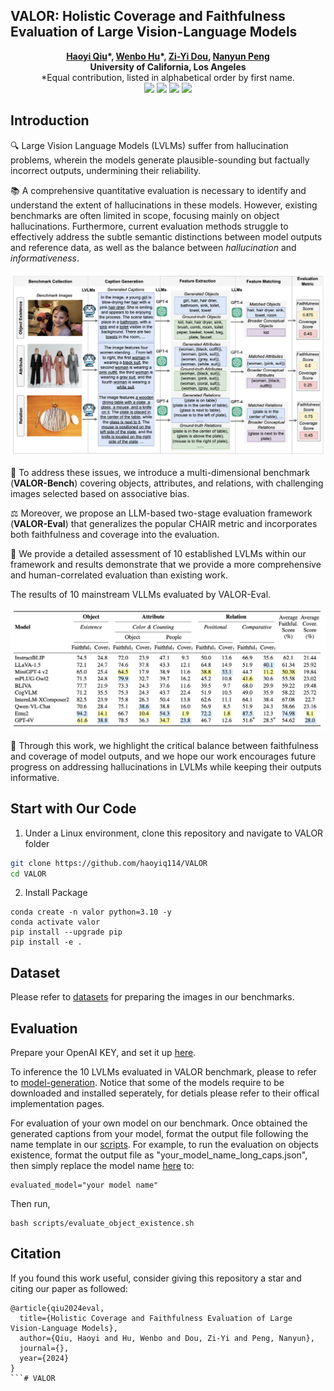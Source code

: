 ## VALOR: Holistic Coverage and Faithfulness Evaluation of Large Vision-Language Models

<div align="center">
<b><a href = "https://haoyiq114.github.io">Haoyi Qiu</a>*, <a href = "https://gordonhu608.github.io">Wenbo Hu</a>*, <a href = "https://zdou0830.github.io">Zi-Yi Dou</a>, <a href = "https://vnpeng.net">Nanyun Peng</a></b>
</div>
<div align="center">
<b>University of California, Los Angeles</b>
</div>
<div align="center">
*Equal contribution, listed
in alphabetical order by first name.
</div>
<div align="center">
    <a href=""><img src="https://img.shields.io/badge/Paper-Arxiv-orange" ></a>
    <a href="https://gordonhu608.github.io/VALOR-Eval/"><img src="https://img.shields.io/badge/Project-Page-yellow" ></a>
    <a href="https://github.com/haoyiq114/VALOR/blob/main/LICENSE"><img src="https://img.shields.io/badge/Code%20License-Apache_2.0-green.svg"></a>
    <a href= "https://github.com/haoyiq114/VALOR/blob/main/DATA_LICENSE"><img src="https://img.shields.io/badge/Data%20License-CC%20By%20NC%204.0-red.svg"></a>
</div>


## Introduction
🔍 Large Vision Language Models (LVLMs) suffer from hallucination problems, wherein the models generate plausible-sounding but factually incorrect outputs, undermining their reliability.

📚 A comprehensive quantitative evaluation is necessary to identify and understand the extent of hallucinations in these models. However, existing benchmarks are often limited in scope, focusing mainly on object hallucinations. Furthermore, current evaluation methods struggle to effectively address the subtle semantic distinctions between model outputs and reference data, as well as the balance between _hallucination_ and _informativeness_.

![](assets/evaluation_overview.png?v=1&type=image)

📌 To address these issues, we introduce a multi-dimensional benchmark (**VALOR-Bench**) covering objects, attributes, and relations, with challenging images selected based on associative bias. 

⚖️ Moreover, we propose an LLM-based two-stage evaluation framework (**VALOR-Eval**) that generalizes the popular CHAIR metric and incorporates both faithfulness and coverage into the evaluation. 

🚧 We provide a detailed assessment of 10 established LVLMs within our framework and results demonstrate that we provide a more comprehensive and human-correlated evaluation than existing work.

The results of 10 mainstream VLLMs evaluated by VALOR-Eval.

![](assets/results.png?v=1&type=image)

🌟 Through this work, we highlight the critical balance between faithfulness and coverage of model outputs, and we hope our work encourages future progress on addressing hallucinations in LVLMs while keeping their outputs informative.

## Start with Our Code 

1. Under a Linux environment, clone this repository and navigate to VALOR folder
```bash
git clone https://github.com/haoyiq114/VALOR
cd VALOR
```

2. Install Package
```Shell
conda create -n valor python=3.10 -y
conda activate valor
pip install --upgrade pip
pip install -e .
```

## Dataset

Please refer to [datasets](./datasets/Dataset.md) for preparing the images in our benchmarks. 

## Evaluation 

Prepare your OpenAI KEY, and set it up [here](./evaluation/gpt_model.py#L13).

To inference the 10 LVLMs evaluated in VALOR benchmark, please to refer to [model-generation](./evaluation/model_generation/). Notice that some of the models require to be downloaded and installed seperately, for detials please refer to their offical implementation pages. 

For evaluation of your own model on our benchmark. Once obtained the generated captions from your model, format the output file following the name template in our [scripts](./scripts/). For example, to run the evaluation on objects existence, format the output file as "your_model_name_long_caps.json", then simply replace the model name [here](./scripts/evaluate_object_existence.sh#L1) to:

```Shell
evaluated_model="your model name" 
```
Then run,
```Shell
bash scripts/evaluate_object_existence.sh
```

## Citation
If you found this work useful, consider giving this repository a star and citing our paper as followed:
```
@article{qiu2024eval,
  title={Holistic Coverage and Faithfulness Evaluation of Large Vision-Language Models},
  author={Qiu, Haoyi and Hu, Wenbo and Dou, Zi-Yi and Peng, Nanyun},
  journal={},
  year={2024}
}
```# VALOR
